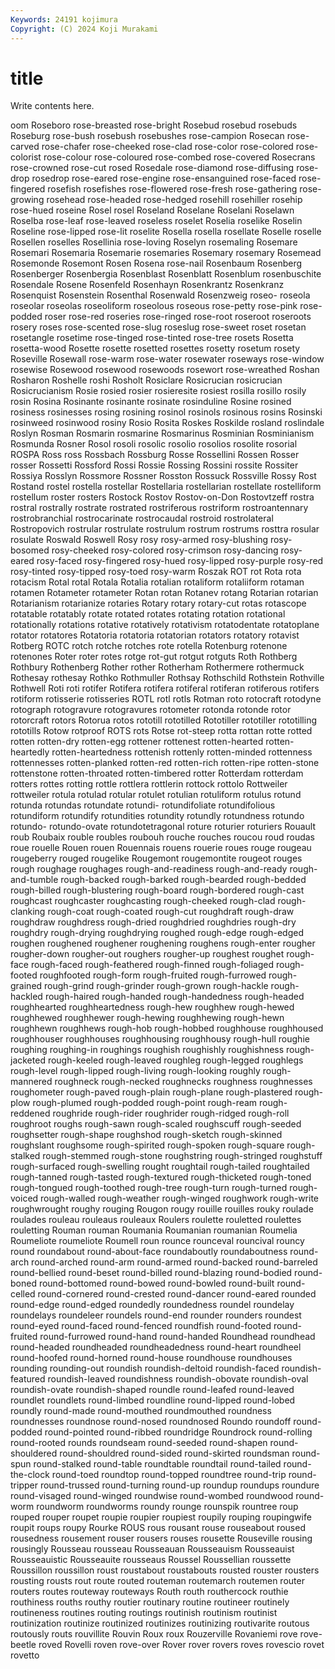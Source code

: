 ```yaml
---
Keywords: 24191 kojimura
Copyright: (C) 2024 Koji Murakami
---
```


# title

Write contents here.



oom
Roseboro rose-breasted rose-bright Rosebud rosebud rosebuds Roseburg rose-bush rosebush rosebushes
rose-campion Rosecan rose-carved rose-chafer rose-cheeked rose-clad rose-color rose-colored rose-colorist rose-colour
rose-coloured rose-combed rose-covered Rosecrans rose-crowned rose-cut rosed Rosedale rose-diamond rose-diffusing
rose-drop rosedrop rose-eared rose-engine rose-ensanguined rose-faced rose-fingered rosefish rosefishes rose-flowered
rose-fresh rose-gathering rose-growing rosehead rose-headed rose-hedged rosehill rosehiller rosehip rose-hued
roseine Rosel rosel Roseland Roselane Roselani Roselawn Roselba rose-leaf rose-leaved
roseless roselet Roselia roselike Roselin Roseline rose-lipped rose-lit roselite Rosella
rosella rosellate Roselle roselle Rosellen roselles Rosellinia rose-loving Roselyn rosemaling
Rosemare Rosemari Rosemaria Rosemarie rosemaries Rosemary rosemary Rosemead Rosemonde Rosemont
Rosen Rosena rose-nail Rosenbaum Rosenberg Rosenberger Rosenbergia Rosenblast Rosenblatt Rosenblum
rosenbuschite Rosendale Rosene Rosenfeld Rosenhayn Rosenkrantz Rosenkranz Rosenquist Rosenstein Rosenthal
Rosenwald Rosenzweig roseo- roseola roseolar roseolas roseoliform roseolous roseous rose-petty
rose-pink rose-podded roser rose-red roseries rose-ringed rose-root roseroot roseroots rosery
roses rose-scented rose-slug roseslug rose-sweet roset rosetan rosetangle rosetime rose-tinged
rose-tinted rose-tree rosets Rosetta rosetta-wood Rosette rosette rosetted rosettes rosetty
rosetum rosety Roseville Rosewall rose-warm rose-water rosewater roseways rose-window rosewise
Rosewood rosewood rosewoods rosewort rose-wreathed Roshan Rosharon Roshelle roshi Rosholt
Rosiclare Rosicrucian rosicrucian Rosicrucianism Rosie rosied rosier rosieresite rosiest rosilla
rosillo rosily rosin Rosina Rosinante rosinante rosinate rosinduline Rosine rosined
rosiness rosinesses rosing rosining rosinol rosinols rosinous rosins Rosinski rosinweed
rosinwood rosiny Rosio Rosita Roskes Roskilde rosland roslindale Roslyn Rosman
Rosmarin rosmarine Rosmarinus Rosminian Rosminianism Rosmunda Rosner Rosol rosoli rosolic
rosolio rosolios rosolite rosorial ROSPA Ross ross Rossbach Rossburg Rosse
Rossellini Rossen Rosser rosser Rossetti Rossford Rossi Rossie Rossing Rossini
rossite Rossiter Rossiya Rosslyn Rossmore Rossner Rosston Rossuck Rossville Rossy
Rost Rostand rostel rostella rostellar Rostellaria rostellarian rostellate rostelliform rostellum
roster rosters Rostock Rostov Rostov-on-Don Rostovtzeff rostra rostral rostrally rostrate
rostrated rostriferous rostriform rostroantennary rostrobranchial rostrocarinate rostrocaudal rostroid rostrolateral Rostropovich
rostrular rostrulate rostrulum rostrum rostrums rosttra rosular rosulate Roswald Roswell
Rosy rosy rosy-armed rosy-blushing rosy-bosomed rosy-cheeked rosy-colored rosy-crimson rosy-dancing rosy-eared
rosy-faced rosy-fingered rosy-hued rosy-lipped rosy-purple rosy-red rosy-tinted rosy-tipped rosy-toed rosy-warm
Roszak ROT rot Rota rota rotacism Rotal rotal Rotala Rotalia
rotalian rotaliform rotaliiform rotaman rotamen Rotameter rotameter Rotan rotan Rotanev
rotang Rotarian rotarian Rotarianism rotarianize rotaries Rotary rotary rotary-cut rotas
rotascope rotatable rotatably rotate rotated rotates rotating rotation rotational rotationally
rotations rotative rotatively rotativism rotatodentate rotatoplane rotator rotatores Rotatoria rotatoria
rotatorian rotators rotatory rotavist Rotberg ROTC rotch rotche rotches rote
rotella Rotenburg rotenone rotenones Roter roter rotes rotge rot-gut rotgut
rotguts Roth Rothberg Rothbury Rothenberg Rother rother Rotherham Rothermere rothermuck
Rothesay rothesay Rothko Rothmuller Rothsay Rothschild Rothstein Rothville Rothwell Roti
roti rotifer Rotifera rotifera rotiferal rotiferan rotiferous rotifers rotiform rotisserie
rotisseries ROTL rotl rotls Rotman roto rotocraft rotodyne rotograph rotogravure
rotogravures rotometer rotonda rotonde rotor rotorcraft rotors Rotorua rotos rototill
rototilled Rototiller rototiller rototilling rototills Rotow rotproof ROTS rots Rotse
rot-steep rotta rottan rotte rotted rotten rotten-dry rotten-egg rottener rottenest
rotten-hearted rotten-heartedly rotten-heartedness rottenish rottenly rotten-minded rottenness rottennesses rotten-planked rotten-red
rotten-rich rotten-ripe rotten-stone rottenstone rotten-throated rotten-timbered rotter Rotterdam rotterdam rotters
rottes rotting rottle rottlera rottlerin rottock rottolo Rottweiler rottweiler rotula
rotulad rotular rotulet rotulian rotuliform rotulus rotund rotunda rotundas rotundate
rotundi- rotundifoliate rotundifolious rotundiform rotundify rotundities rotundity rotundly rotundness rotundo
rotundo- rotundo-ovate rotundotetragonal roture roturier roturiers Rouault roub Roubaix rouble
roubles roubouh rouche rouches roucou roud roudas roue rouelle Rouen
rouen Rouennais rouens rouerie roues rouge rougeau rougeberry rouged rougelike
Rougemont rougemontite rougeot rouges rough roughage roughages rough-and-readiness rough-and-ready rough-and-tumble
rough-backed rough-barked rough-bearded rough-bedded rough-billed rough-blustering rough-board rough-bordered rough-cast roughcast
roughcaster roughcasting rough-cheeked rough-clad rough-clanking rough-coat rough-coated rough-cut roughdraft rough-draw
roughdraw roughdress rough-dried roughdried roughdries rough-dry roughdry rough-drying roughdrying roughed
rough-edge rough-edged roughen roughened roughener roughening roughens rough-enter rougher rougher-down
rougher-out roughers rougher-up roughest roughet rough-face rough-faced rough-feathered rough-finned rough-foliaged
rough-footed roughfooted rough-form rough-fruited rough-furrowed rough-grained rough-grind rough-grinder rough-grown rough-hackle
rough-hackled rough-haired rough-handed rough-handedness rough-headed roughhearted roughheartedness rough-hew roughhew rough-hewed
roughhewed roughhewer rough-hewing roughhewing rough-hewn roughhewn roughhews rough-hob rough-hobbed roughhouse
roughhoused roughhouser roughhouses roughhousing roughhousy rough-hull roughie roughing roughing-in roughings
roughish roughishly roughishness rough-jacketed rough-keeled rough-leaved roughleg rough-legged roughlegs rough-level
rough-lipped rough-living rough-looking roughly rough-mannered roughneck rough-necked roughnecks roughness roughnesses
roughometer rough-paved rough-plain rough-plane rough-plastered rough-plow rough-plumed rough-podded rough-point rough-ream
rough-reddened roughride rough-rider roughrider rough-ridged rough-roll roughroot roughs rough-sawn rough-scaled
roughscuff rough-seeded roughsetter rough-shape roughshod rough-sketch rough-skinned roughslant roughsome rough-spirited
rough-spoken rough-square rough-stalked rough-stemmed rough-stone roughstring rough-stringed roughstuff rough-surfaced rough-swelling
rought roughtail rough-tailed roughtailed rough-tanned rough-tasted rough-textured rough-thicketed rough-toned rough-tongued
rough-toothed rough-tree rough-turn rough-turned rough-voiced rough-walled rough-weather rough-winged roughwork rough-write
roughwrought roughy rouging Rougon rougy rouille rouilles rouky roulade roulades
rouleau rouleaus rouleaux Roulers roulette rouletted roulettes rouletting Rouman rouman
Roumania Roumanian roumanian Roumelia Roumeliote roumeliote Roumell roun rounce rounceval
rouncival rouncy round roundabout round-about-face roundaboutly roundaboutness round-arch round-arched round-arm
round-armed round-backed round-barreled round-bellied round-beset round-billed round-blazing round-bodied round-boned round-bottomed
round-bowed round-bowled round-built round-celled round-cornered round-crested round-dancer round-eared rounded round-edge
round-edged roundedly roundedness roundel roundelay roundelays roundeleer roundels round-end rounder
rounders roundest round-eyed round-faced round-fenced roundfish round-footed round-fruited round-furrowed round-hand
round-handed Roundhead roundhead round-headed roundheaded roundheadedness round-heart roundheel round-hoofed round-horned
round-house roundhouse roundhouses rounding rounding-out roundish roundish-deltoid roundish-faced roundish-featured roundish-leaved
roundishness roundish-obovate roundish-oval roundish-ovate roundish-shaped roundle round-leafed round-leaved roundlet roundlets
round-limbed roundline round-lipped round-lobed roundly round-made round-mouthed roundmouthed roundness roundnesses
roundnose round-nosed roundnosed Roundo roundoff round-podded round-pointed round-ribbed roundridge Roundrock
round-rolling round-rooted rounds roundseam round-seeded round-shapen round-shouldered round-shouldred round-sided round-skirted
roundsman round-spun round-stalked round-table roundtable roundtail round-tailed round-the-clock round-toed roundtop
round-topped roundtree round-trip round-tripper round-trussed round-turning round-up roundup roundups roundure
round-visaged round-winged roundwise round-wombed roundwood round-worm roundworm roundworms roundy rounge
rounspik rountree roup rouped rouper roupet roupie roupier roupiest roupily
rouping roupingwife roupit roups roupy Rourke ROUS rous rousant rouse
rouseabout roused rousedness rousement rouser rousers rouses rousette Rouseville rousing
rousingly Rousseau rousseau Rousseauan Rousseauism Rousseauist Rousseauistic Rousseauite rousseaus Roussel
Roussellian roussette Roussillon roussillon roust roustabout roustabouts rousted rouster rousters
rousting rousts rout route routed routeman routemarch routemen router routers
routes routeway routeways Routh routh routhercock routhie routhiness rouths routhy
routier routinary routine routineer routinely routineness routines routing routings routinish
routinism routinist routinization routinize routinized routinizes routinizing routivarite routous routously
routs rouvillite Rouvin Roux roux Rouzerville Rovaniemi rove rove-beetle roved
Rovelli roven rove-over Rover rover rovers roves rovescio rovet rovetto
